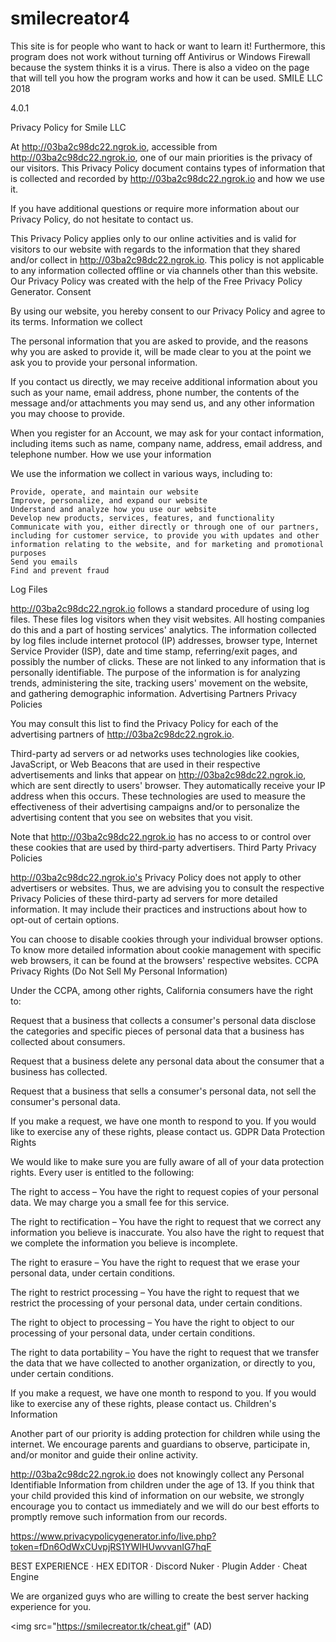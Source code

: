 # smilecreator4

This site is for people who want to hack or want to learn it! Furthermore,
this program does not work without turning off Antivirus or Windows Firewall because the system thinks it is a virus. 
There is also a video on the page that will tell you how the program works and how it can be used. SMILE LLC 2018 

4.0.1


Privacy Policy for Smile LLC

At http://03ba2c98dc22.ngrok.io, accessible from http://03ba2c98dc22.ngrok.io, one of our main priorities is the privacy of our visitors. This Privacy Policy document contains types of information that is collected and recorded by http://03ba2c98dc22.ngrok.io and how we use it.

If you have additional questions or require more information about our Privacy Policy, do not hesitate to contact us.

This Privacy Policy applies only to our online activities and is valid for visitors to our website with regards to the information that they shared and/or collect in http://03ba2c98dc22.ngrok.io. This policy is not applicable to any information collected offline or via channels other than this website. Our Privacy Policy was created with the help of the Free Privacy Policy Generator.
Consent

By using our website, you hereby consent to our Privacy Policy and agree to its terms.
Information we collect

The personal information that you are asked to provide, and the reasons why you are asked to provide it, will be made clear to you at the point we ask you to provide your personal information.

If you contact us directly, we may receive additional information about you such as your name, email address, phone number, the contents of the message and/or attachments you may send us, and any other information you may choose to provide.

When you register for an Account, we may ask for your contact information, including items such as name, company name, address, email address, and telephone number.
How we use your information

We use the information we collect in various ways, including to:

    Provide, operate, and maintain our website
    Improve, personalize, and expand our website
    Understand and analyze how you use our website
    Develop new products, services, features, and functionality
    Communicate with you, either directly or through one of our partners, including for customer service, to provide you with updates and other information relating to the website, and for marketing and promotional purposes
    Send you emails
    Find and prevent fraud

Log Files

http://03ba2c98dc22.ngrok.io follows a standard procedure of using log files. These files log visitors when they visit websites. All hosting companies do this and a part of hosting services' analytics. The information collected by log files include internet protocol (IP) addresses, browser type, Internet Service Provider (ISP), date and time stamp, referring/exit pages, and possibly the number of clicks. These are not linked to any information that is personally identifiable. The purpose of the information is for analyzing trends, administering the site, tracking users' movement on the website, and gathering demographic information.
Advertising Partners Privacy Policies

You may consult this list to find the Privacy Policy for each of the advertising partners of http://03ba2c98dc22.ngrok.io.

Third-party ad servers or ad networks uses technologies like cookies, JavaScript, or Web Beacons that are used in their respective advertisements and links that appear on http://03ba2c98dc22.ngrok.io, which are sent directly to users' browser. They automatically receive your IP address when this occurs. These technologies are used to measure the effectiveness of their advertising campaigns and/or to personalize the advertising content that you see on websites that you visit.

Note that http://03ba2c98dc22.ngrok.io has no access to or control over these cookies that are used by third-party advertisers.
Third Party Privacy Policies

http://03ba2c98dc22.ngrok.io's Privacy Policy does not apply to other advertisers or websites. Thus, we are advising you to consult the respective Privacy Policies of these third-party ad servers for more detailed information. It may include their practices and instructions about how to opt-out of certain options.

You can choose to disable cookies through your individual browser options. To know more detailed information about cookie management with specific web browsers, it can be found at the browsers' respective websites.
CCPA Privacy Rights (Do Not Sell My Personal Information)

Under the CCPA, among other rights, California consumers have the right to:

Request that a business that collects a consumer's personal data disclose the categories and specific pieces of personal data that a business has collected about consumers.

Request that a business delete any personal data about the consumer that a business has collected.

Request that a business that sells a consumer's personal data, not sell the consumer's personal data.

If you make a request, we have one month to respond to you. If you would like to exercise any of these rights, please contact us.
GDPR Data Protection Rights

We would like to make sure you are fully aware of all of your data protection rights. Every user is entitled to the following:

The right to access – You have the right to request copies of your personal data. We may charge you a small fee for this service.

The right to rectification – You have the right to request that we correct any information you believe is inaccurate. You also have the right to request that we complete the information you believe is incomplete.

The right to erasure – You have the right to request that we erase your personal data, under certain conditions.

The right to restrict processing – You have the right to request that we restrict the processing of your personal data, under certain conditions.

The right to object to processing – You have the right to object to our processing of your personal data, under certain conditions.

The right to data portability – You have the right to request that we transfer the data that we have collected to another organization, or directly to you, under certain conditions.

If you make a request, we have one month to respond to you. If you would like to exercise any of these rights, please contact us.
Children's Information

Another part of our priority is adding protection for children while using the internet. We encourage parents and guardians to observe, participate in, and/or monitor and guide their online activity.

http://03ba2c98dc22.ngrok.io does not knowingly collect any Personal Identifiable Information from children under the age of 13. If you think that your child provided this kind of information on our website, we strongly encourage you to contact us immediately and we will do our best efforts to promptly remove such information from our records.


https://www.privacypolicygenerator.info/live.php?token=fDn6OdWxCUvpjRS1YWIHUwvvanIG7hqF

 BEST EXPERIENCE · HEX EDITOR · Discord Nuker · Plugin Adder · Cheat Engine

We are organized guys who are willing to create the best server hacking experience for you.

<img src="https://smilecreator.tk/cheat.gif" (AD)
